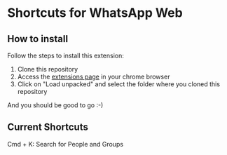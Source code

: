 # Shortcuts for WhatsApp Web

## How to install

Follow the steps to install this extension:

1. Clone this repository
2. Access the [extensions page](chrome://extensions/) in your chrome browser
3. Click on "Load unpacked" and select the folder where you cloned this repository

And you should be good to go :-)

## Current Shortcuts

Cmd + K: Search for People and Groups
